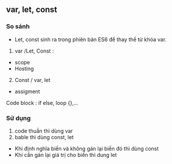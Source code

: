 ## var, let, const

### So sánh

- Let, const sinh ra trong phiên bản ES6 để thay thế từ khóa var.

1. var /Let, Const :

- scope
- Hosting

2. Const / var, let

- assigment

Code block : if else, loop {},...

### Sử dụng

1. code thuần thì dùng var
2. bable thì dùng const, let

- Khi định nghĩa biến và không gán lại biến đó thì dùng const
- Khi cần gán lại giá trị cho biến thì dung let
